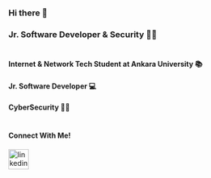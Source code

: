 ### Hi there 👋
### Jr. Software Developer & Security 👨‍💻
#
#### Internet & Network Tech Student at Ankara University 📚
#### Jr. Software Developer 💻
#### CyberSecurity 👨‍💻

#
#### Connect With Me!
[<img src='https://cdn.jsdelivr.net/npm/simple-icons@3.0.1/icons/linkedin.svg' alt='linkedin' height='40'>](https://www.linkedin.com/in/emindmrhn/)
